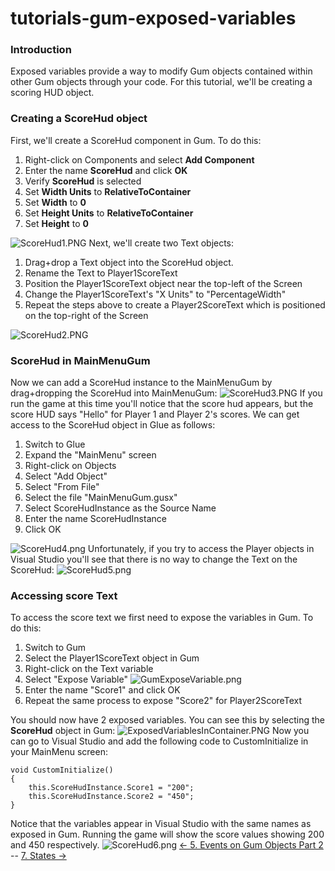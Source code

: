 # tutorials-gum-exposed-variables

### Introduction

Exposed variables provide a way to modify Gum objects contained within other Gum objects through your code. For this tutorial, we'll be creating a scoring HUD object.

### Creating a ScoreHud object

First, we'll create a ScoreHud component in Gum. To do this:

1. Right-click on Components and select **Add Component**
2. Enter the name **ScoreHud** and click **OK**
3. Verify **ScoreHud** is selected
4. Set **Width Units** to **RelativeToContainer**
5. Set **Width** to **0**
6. Set **Height Units** to **RelativeToContainer**
7. Set **Height** to **0**

![ScoreHud1.PNG](../../../../media/migrated_media-ScoreHud1.PNG) Next, we'll create two Text objects:

1. Drag+drop a Text object into the ScoreHud object.
2. Rename the Text to Player1ScoreText
3. Position the Player1ScoreText object near the top-left of the Screen
4. Change the Player1ScoreText's "X Units" to "PercentageWidth"
5. Repeat the steps above to create a Player2ScoreText which is positioned on the top-right of the Screen

![ScoreHud2.PNG](../../../../media/migrated_media-ScoreHud2.PNG)

### ScoreHud in MainMenuGum

Now we can add a ScoreHud instance to the MainMenuGum by drag+dropping the ScoreHud into MainMenuGum: ![ScoreHud3.PNG](../../../../media/migrated_media-ScoreHud3.PNG) If you run the game at this time you'll notice that the score hud appears, but the score HUD says "Hello" for Player 1 and Player 2's scores. We can get access to the ScoreHud object in Glue as follows:

1. Switch to Glue
2. Expand the "MainMenu" screen
3. Right-click on Objects
4. Select "Add Object"
5. Select "From File"
6. Select the file "MainMenuGum.gusx"
7. Select ScoreHudInstance as the Source Name
8. Enter the name ScoreHudInstance
9. Click OK

![ScoreHud4.png](../../../../media/migrated_media-ScoreHud4.png) Unfortunately, if you try to access the Player objects in Visual Studio you'll see that there is no way to change the Text on the ScoreHud: ![ScoreHud5.png](../../../../media/migrated_media-ScoreHud5.png)

### Accessing score Text

To access the score text we first need to expose the variables in Gum. To do this:

1. Switch to Gum
2. Select the Player1ScoreText object in Gum
3. Right-click on the Text variable
4. Select "Expose Variable" ![GumExposeVariable.png](../../../../media/migrated_media-GumExposeVariable.png)
5. Enter the name "Score1" and click OK
6. Repeat the same process to expose "Score2" for Player2ScoreText

You should now have 2 exposed variables. You can see this by selecting the **ScoreHud** object in Gum: ![ExposedVariablesInContainer.PNG](../../../../media/migrated_media-ExposedVariablesInContainer.PNG) Now you can go to Visual Studio and add the following code to CustomInitialize  in your MainMenu  screen:

```
void CustomInitialize()
{
    this.ScoreHudInstance.Score1 = "200";
    this.ScoreHudInstance.Score2 = "450";
}
```

Notice that the variables appear in Visual Studio with the same names as exposed in Gum. Running the game will show the score values showing 200 and 450 respectively. ![ScoreHud6.png](../../../../media/migrated_media-ScoreHud6.png) [<- 5. Events on Gum Objects Part 2](5-events-on-gum-objects-part-2.md) -- [7. States ->](tutorials-gum-states.md)
